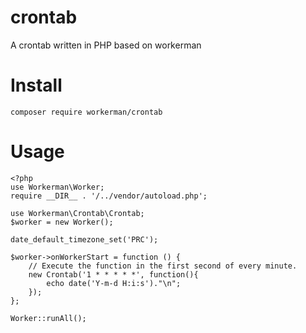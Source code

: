 # crontab
A crontab written in PHP based on workerman

# Install
```
composer require workerman/crontab
```

# Usage
```
<?php
use Workerman\Worker;
require __DIR__ . '/../vendor/autoload.php';

use Workerman\Crontab\Crontab;
$worker = new Worker();

date_default_timezone_set('PRC');

$worker->onWorkerStart = function () {
    // Execute the function in the first second of every minute.
    new Crontab('1 * * * * *', function(){
        echo date('Y-m-d H:i:s')."\n";
    });
};

Worker::runAll();
```
